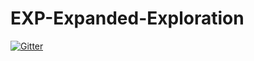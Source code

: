 # EXP-Expanded-Exploration

[![Gitter](https://badges.gitter.im/Join%20Chat.svg)](https://gitter.im/InDieTasten/EXP-Expanded-Exploration?utm_source=badge&utm_medium=badge&utm_campaign=pr-badge&utm_content=badge)
